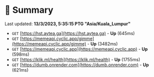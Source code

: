 # 📖 Summary
Last updated: **13/3/2023, 5:35:15 PTG "Asia/Kuala_Lumpur"**

- `GET` [https://hst.aytea.ga](https://hst.aytea.ga) - **Up** (645ms)
- `GET` [https://memeapi.cyclic.app/gimme](https://memeapi.cyclic.app/gimme) - **Up** (3482ms)
- `GET` [https://memeapi.cyclic.app](https://memeapi.cyclic.app) - **Up** (598ms)
- `GET` [https://klik.ml/health](https://klik.ml/health) - **Up** (1755ms)
- `GET` [https://dumb.onrender.com](https://dumb.onrender.com) - **Up** (621ms)
